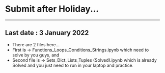 # Submit after Holiday...
------------
## Last date : 3 January 2022
- There are 2 files here...
- First is -> Functions_Loops_Conditions_Strings.ipynb which need to solve by you guys, and
- Second file is -> Sets_Dict_Lists_Tuples (Solved).ipynb which is already Solved and you just need to run in your laptop and practice.

